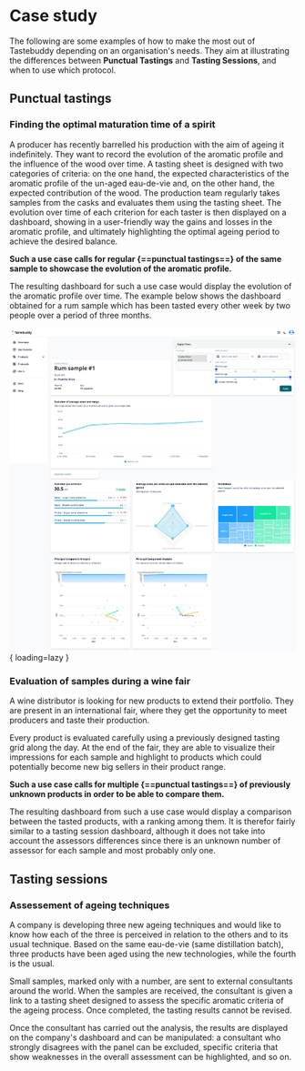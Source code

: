 # Case study

The following are some examples of how to make the most out of Tastebuddy
depending on an organisation's needs. They aim at illustrating the differences
between **Punctual Tastings** and **Tasting Sessions**, and when to use which
protocol.

## Punctual tastings

### Finding the optimal maturation time of a spirit

A producer has recently barrelled his production with the aim of ageing it
indefinitely. They want to record the evolution of the aromatic profile and the
influence of the wood over time.
A tasting sheet is designed with two categories of criteria: on the one hand, the
expected characteristics of the aromatic profile of the un-aged eau-de-vie and, on
the other hand, the expected contribution of the wood.
The production team regularly takes samples from the casks and evaluates them
using the tasting sheet. The evolution over time of each criterion for each taster is
then displayed on a dashboard, showing in a user-friendly way the gains and losses
in the aromatic profile, and ultimately highlighting the optimal ageing period to
achieve the desired balance.

**Such a use case calls for regular {==punctual tastings==} of the same sample to
showcase the evolution of the aromatic profile.**

The resulting dashboard for such a use case would display the evolution of the
aromatic profile over time. The example below shows the dashboard obtained for a
rum sample which has been tasted every other week by two people over a period of
three months.

![Product evolution dashboard example](images/product_evolution.png){ loading=lazy }

### Evaluation of samples during a wine fair

A wine distributor is looking for new products to extend their portfolio.
They are present in an international fair, where they get the opportunity to
meet producers and taste their production.

Every product is evaluated carefully using a previously designed tasting
grid along the day. At the end of the fair, they are able to visualize their
impressions for each sample and highlight to products which could potentially
become new big sellers in their product range.

**Such a use case calls for multiple {==punctual tastings==} of previously
unknown products in order to be able to compare them.**

The resulting dashboard from such a use case would display a comparison between
the tasted products, with a ranking among them. It is therefor fairly similar to
a tasting session dashboard, although it does not take into account the
assessors differences since there is an unknown number of assessor for each
sample and most probably only one.

## Tasting sessions

### Assessement of ageing techniques

A company is developing three new ageing techniques and would like to know how
each of the three is perceived in relation to the others and to its usual technique.
Based on the same eau-de-vie (same distillation batch), three products have been
aged using the new technologies, while the fourth is the usual.

Small samples, marked only with a number, are sent to external consultants around
the world. When the samples are received, the consultant is given a link to a tasting
sheet designed to assess the specific aromatic criteria of the ageing process.
Once completed, the tasting results cannot be revised.

Once the consultant has carried out the analysis, the results are displayed on the
company's dashboard and can be manipulated: a consultant who strongly
disagrees with the panel can be excluded, specific criteria that show weaknesses
in the overall assessment can be highlighted, and so on.
